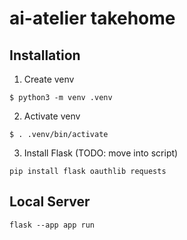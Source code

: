 # ai-atelier takehome

## Installation

1. Create venv

`$ python3 -m venv .venv`

2. Activate venv

`$ . .venv/bin/activate`

3. Install Flask (TODO: move into script)

`pip install flask oauthlib requests`

## Local Server

`flask --app app run`
